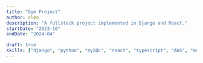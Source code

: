 ```yaml
---
title: "Gym Project"
author: cleo
description: "A fullstack project implemented in Django and React."
startDate: "2023-10"
endDate: "2024-04"

draft: true
skills: ["django", "python", "mySQL", "react", "typescript", "AWS", "mongodb"]
---
```

